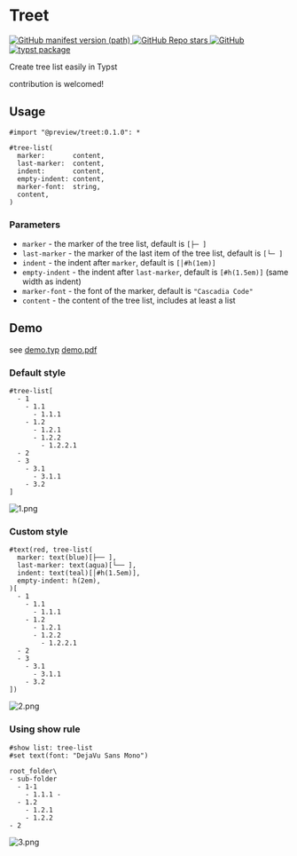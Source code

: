 # Treet

<a href="https://github.com/8LWXpg/typst-treet/tags">
  <img alt="GitHub manifest version (path)" src="https://img.shields.io/github/v/tag/8LWXpg/typst-treet">
</a>
<a href="https://github.com/8LWXpg/typst-treet">
  <img src="https://img.shields.io/github/stars/8LWXpg/typst-treet?style=flat" alt="GitHub Repo stars">
</a>
<a href="https://github.com/8LWXpg/typst-treet/blob/master/LICENSE">
  <img alt="GitHub" src="https://img.shields.io/github/license/8LWXpg/typst-treet">
</a>
<a href="https://github.com/typst/packages/tree/main/packages/preview/treet">
  <img alt="typst package" src="https://img.shields.io/badge/typst-package-239dad">
</a>

Create tree list easily in Typst

contribution is welcomed!

## Usage

```typst
#import "@preview/treet:0.1.0": *

#tree-list(
  marker:       content,
  last-marker:  content,
  indent:       content,
  empty-indent: content,
  marker-font:  string,
  content,
)
```

### Parameters

- `marker` - the marker of the tree list, default is `[├─ ]`
- `last-marker` - the marker of the last item of the tree list, default is `[└─ ]`
- `indent` - the indent after `marker`, default is `[│#h(1em)]`
- `empty-indent` - the indent after `last-marker`, default is `[#h(1.5em)]` (same width as indent)
- `marker-font` - the font of the marker, default is `"Cascadia Code"`
- `content` - the content of the tree list, includes at least a list

## Demo

see [demo.typ](https://github.com/8LWXpg/typst-treet/blob/master/test/demo.typ) [demo.pdf](https://github.com/8LWXpg/typst-treet/blob/master/test/demo.pdf)

### Default style

```typst
#tree-list[
  - 1
    - 1.1
      - 1.1.1
    - 1.2
      - 1.2.1
      - 1.2.2
        - 1.2.2.1
  - 2
  - 3
    - 3.1
      - 3.1.1
    - 3.2
]
```

![1.png](https://github.com/8LWXpg/typst-treet/blob/master/img/1.png)

### Custom style

```typst
#text(red, tree-list(
  marker: text(blue)[├── ],
  last-marker: text(aqua)[└── ],
  indent: text(teal)[│#h(1.5em)],
  empty-indent: h(2em),
)[
  - 1
    - 1.1
      - 1.1.1
    - 1.2
      - 1.2.1
      - 1.2.2
        - 1.2.2.1
  - 2
  - 3
    - 3.1
      - 3.1.1
    - 3.2
])
```

![2.png](https://github.com/8LWXpg/typst-treet/blob/master/img/2.png)

### Using show rule

```typst
#show list: tree-list
#set text(font: "DejaVu Sans Mono")

root_folder\
- sub-folder
  - 1-1
    - 1.1.1 -
  - 1.2
    - 1.2.1
    - 1.2.2
- 2
```

![3.png](https://github.com/8LWXpg/typst-treet/blob/master/img/3.png)

